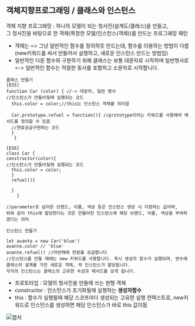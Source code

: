 객체지향프로그래밍 / 클래스와 인스턴스
---

객체 지향 프로그래밍 : 하나의 모델이 되는 청사진(설계도/클래스)을 만들고, <br>
그 청사진을 바탕으로 한 객체(특정한 모델/인스턴스(객체))를 만드는 프로그래밍 패턴
- 객체는 => 그냥 일반적인 함수를 정의하듯 만드는데, 함수를 이용하는 방법이 다름 <br>
(new키워드를 써서 만들어서 실행하고, 새로운 인스턴스 만드는 방법임)
- 일반적인 다른 함수와 구분하기 위해 클래스는 보통 대문자로 시작하며 일반명사로 <br>
  <-> 일반적인 함수는 적절한 동사를 포함하고 소문자로 시작합니다.

```
클래스 만들기
[ES5] 
function Car (color) { //-> 대문자, 일반 명사
//인스턴스가 만들어질때 실행되는 코드
  this.color = color;//this는 인스턴스 객체를 의미함
  
  Car.prototype.refuel = function(){ //prototype이라는 키워드를 사용해야 메서드를 정의할 수 있음
  //연료공급구현하는 코드
  }
   } 

[ES6]
class Car {
constructor(color){ 
//인스턴스가 만들어질때 실행되는 코드
  this.color = color;
  }
  refuel(){
  
  }
    }
  
//parameter로 넘어온 브랜드, 이름, 색상 등은 인스턴스 생성 시 지정하는 값이며, 
위와 같이 this에 할당한다는 것은 만들어진 인스턴스에 해당 브랜드, 이름, 색상을 부여하겠다는 의미

인스턴스 만들기

let avante = new Car('blue') 
avante.color // 'blue'
avante.refuel() //아반떼에 연료를 공급합니다
//인스턴스를 만들 때에는 new 키워드를 사용합니다. 즉시 생성자 함수가 실행되며, 변수에 클래스의 설계를 가진 새로운 객체, 즉 인스턴스가 할당됩니다. 
각각의 인스턴스는 클래스의 고유한 속성과 메서드를 갖게 됩니다.

```
 - 프로토타입 : 모델의 청사진을 만들때 쓰는 원형 객체
 - constructor : 인스턴스가 초기화될때 실행하는 **생성자함수**
 - this : 함수가 실행될때 해당 스코프마다 생성되는 고유한 실행 컨텍스트로, new키워드로 인스턴스를 생성하면 해당 인스턴스가 바로 this 값이됨

![캡처](https://user-images.githubusercontent.com/109025674/202638526-a5f9f521-0b34-4d83-a896-6433aecfa6ef.PNG)


